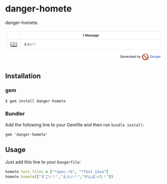 # danger-homete

danger-homete.

![](./arts/homete.png)

## Installation

### gem

```
$ gem install danger-homete
```

### Bundler

Add the following line to your Gemfile and then run `bundle install`:

```
gem 'danger-homete'
```


## Usage

Just add this line to your `Dangerfile`:

```ruby
homete.test_files = ["*spec.rb", "*Test.java"]
homete.homete(["すごい！","えらい！","がんばった！"])
```
